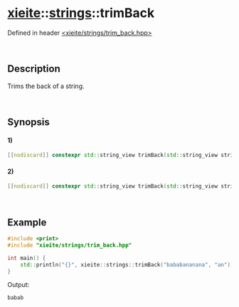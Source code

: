 # [xieite](../../xieite.md)\:\:[strings](../../strings.md)\:\:trimBack
Defined in header [<xieite/strings/trim_back.hpp>](../../../include/xieite/strings/trim_back.hpp)

&nbsp;

## Description
Trims the back of a string.

&nbsp;

## Synopsis
#### 1)
```cpp
[[nodiscard]] constexpr std::string_view trimBack(std::string_view string, char character) noexcept;
```
#### 2)
```cpp
[[nodiscard]] constexpr std::string_view trimBack(std::string_view string, std::string_view characters) noexcept;
```

&nbsp;

## Example
```cpp
#include <print>
#include "xieite/strings/trim_back.hpp"

int main() {
    std::println("{}", xieite::strings::trimBack("bababananana", "an"));
}
```
Output:
```
babab
```
